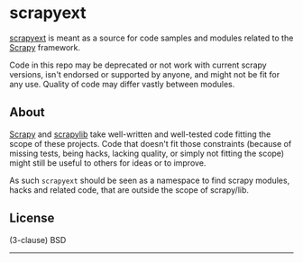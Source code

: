 scrapyext
=========

[scrapyext][scrapyext.git] is meant as a source for code samples and modules
related to the [Scrapy][scrapy.git] framework.

Code in this repo may be deprecated or not work with current scrapy versions,
isn't endorsed or supported by anyone, and might not be fit for any use.
Quality of code may differ vastly between modules.

About
-----

[Scrapy][scrapy.git] and [scrapylib][scrapylib.git] take well-written and
well-tested code fitting the scope of these projects.
Code that doesn't fit those constraints (because of missing tests,
being hacks, lacking quality, or simply not fitting the scope) might still be
useful to others for ideas or to improve.

As such `scrapyext` should be seen as a namespace to find scrapy modules,
hacks and related code, that are outside the scope of scrapy/lib.

License
-------
(3-clause) BSD

----
[scrapy.git]:    https://github.com/scrapy/scrapy
[scrapylib.git]: https://github.com/scrapinghub/scrapylib
[scrapyext.git]: https://github.com/nyov/scrapyext
